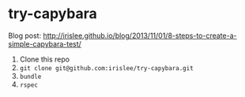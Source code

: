 try-capybara
============
Blog post: http://irislee.github.io/blog/2013/11/01/8-steps-to-create-a-simple-capybara-test/

1. Clone this repo
2. `git clone git@github.com:irislee/try-capybara.git`
3. `bundle`
4. `rspec`
